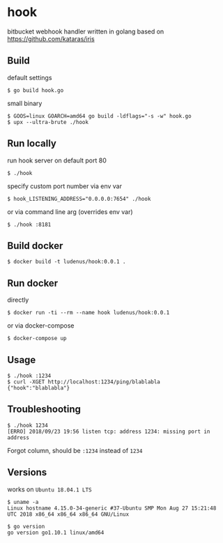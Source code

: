 # hook
bitbucket webhook handler written in golang based on https://github.com/kataras/iris

## Build
default settings
```
$ go build hook.go
```

small binary
```
$ GOOS=linux GOARCH=amd64 go build -ldflags="-s -w" hook.go
$ upx --ultra-brute ./hook
```

## Run locally

run hook server on default port 80
```
$ ./hook
```

specify custom port number via env var
```
$ hook_LISTENING_ADDRESS="0.0.0.0:7654" ./hook
```

or via command line arg (overrides env var)
```
$ ./hook :8181
```


## Build docker

```
$ docker build -t ludenus/hook:0.0.1 .
```


## Run docker

directly
```
$ docker run -ti --rm --name hook ludenus/hook:0.0.1
```

or via docker-compose
```
$ docker-compose up
```


## Usage

```
$ ./hook :1234
$ curl -XGET http://localhost:1234/ping/blablabla
{"hook":"blablabla"}
```


## Troubleshooting
```
$ ./hook 1234
[ERRO] 2018/09/23 19:56 listen tcp: address 1234: missing port in address
```

Forgot column, should be `:1234` instead of `1234`

## Versions
works on `Ubuntu 18.04.1 LTS`
```
$ uname -a
Linux hostname 4.15.0-34-generic #37-Ubuntu SMP Mon Aug 27 15:21:48 UTC 2018 x86_64 x86_64 x86_64 GNU/Linux
```

```
$ go version
go version go1.10.1 linux/amd64
```

